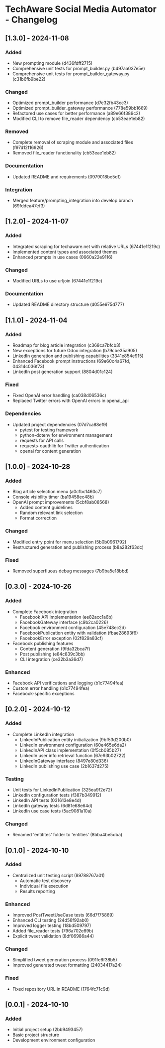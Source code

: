 # TechAware Social Media Automator - Changelog

## [1.3.0] - 2024-11-08
### Added
- New prompting module (d436fdff2715)
- Comprehensive unit tests for prompt_builder.py (b497aa037e5e)
- Comprehensive unit tests for prompt_builder_gateway.py (c31b6fb9be22)

### Changed
- Optimized prompt_builder performance (d7e32fb43cc3)
- Optimized prompt_builder_gateway performance (778e59bb1669)
- Refactored use cases for better performance (a89e66f389c2)
- Modified CLI to remove file_reader dependency (cb53eae1eb82)

### Removed
- Complete removal of scraping module and associated files (f97d12f16926)
- Removed file_reader functionality (cb53eae1eb82)

### Documentation
- Updated README and requirements (0979018be5df)

### Integration
- Merged feature/prompting_integration into develop branch (69fddea47ef3)

## [1.2.0] - 2024-11-07
### Added
- Integrated scraping for techaware.net with relative URLs (67441e1f219c)
- Implemented content types and associated themes
- Enhanced prompts in use cases (0660a22e9116)

### Changed
- Modified URLs to use urljoin (67441e1f219c)

### Documentation
- Updated README directory structure (d055e975d777)

## [1.1.0] - 2024-11-04
### Added
- Roadmap for blog article integration (c368ca7bfcb3)
- New exceptions for future Odoo integration (b79cbe35a905)
- LinkedIn generation and publishing capabilities (3341e854e915)
- Enhanced Facebook prompt instructions (69e60c4a67fd, 04314c036f73)
- LinkedIn post generation support (8804d01c124)

### Fixed
- Fixed OpenAI error handling (ca038d06536c)
- Replaced Twitter errors with OpenAI errors in openai_api

### Dependencies
- Updated project dependencies (07d7ca88ef9)
  - pytest for testing framework
  - python-dotenv for environment management
  - requests for API calls
  - requests-oauthlib for Twitter authentication
  - openai for content generation

## [1.0.0] - 2024-10-28
### Added
- Blog article selection menu (a0c1bc1460c7)
- Console visibility timer (ba19458ec48b)
- OpenAI prompt improvements (5cbf8ab08568)
  - Added content guidelines
  - Random relevant link selection
  - Format correction

### Changed
- Modified entry point for menu selection (5b0b0961792)
- Restructured generation and publishing process (b8a282f63dc)

### Fixed
- Removed superfluous debug messages (7b9ba5e18bbd)

## [0.3.0] - 2024-10-26
### Added
- Complete Facebook integration
  - Facebook API implementation (ee82acc1a6b)
  - FacebookGateway interface (c9b2ca0226)
  - Facebook environment configuration (45e748ec2d)
  - FacebookPublication entity with validation (fbae28693f6)
  - FacebookError exception (02f829a83cf)
- Facebook publishing features
  - Content generation (9fda32bca7f)
  - Post publishing (e84c839c3bb)
  - CLI integration (ce32b3a36d7)

### Enhanced
- Facebook API verifications and logging (b1c77494fea)
- Custom error handling (b1c77494fea)
- Facebook-specific exceptions

## [0.2.0] - 2024-10-12
### Added
- Complete LinkedIn integration
  - LinkedInPublication entity initialization (9bf53d200b0)
  - LinkedIn environment configuration (60e465e6da2)
  - LinkedInAPI class implementation (0f5cb085b27)
  - LinkedIn user info retrieval function (67e93b02722)
  - LinkedInGateway interface (8497e80d336)
  - LinkedIn publishing use case (2b1637d275)

### Testing
- Unit tests for LinkedInPublication (325ea9f2e72)
- LinkedIn configuration tests (f387b349912)
- LinkedIn API tests (031613e8e4d)
- LinkedIn gateway tests (6d81e68e64d)
- LinkedIn use case tests (5ac9081a10a)

### Changed
- Renamed 'entitites' folder to 'entities' (8bba4be5dba)

## [0.1.0] - 2024-10-10
### Added
- Centralized unit testing script (89788767a01)
  - Automatic test discovery
  - Individual file execution
  - Results reporting

### Enhanced
- Improved PostTweetUseCase tests (66d7f75869)
- Enhanced CLI testing (24d56f92ab0)
- Improved logger testing (18bd509797)
- Added file_reader tests (796a702e89b)
- Explicit tweet validation (8df06986a44)

### Changed
- Simplified tweet generation process (091fe6f38b5)
- Improved generated tweet formatting (24034417a24)

### Fixed
- Fixed repository URL in README (1764fc71c9d)

## [0.0.1] - 2024-10-10
### Added
- Initial project setup (2bb9493457)
- Basic project structure
- Development environment configuration